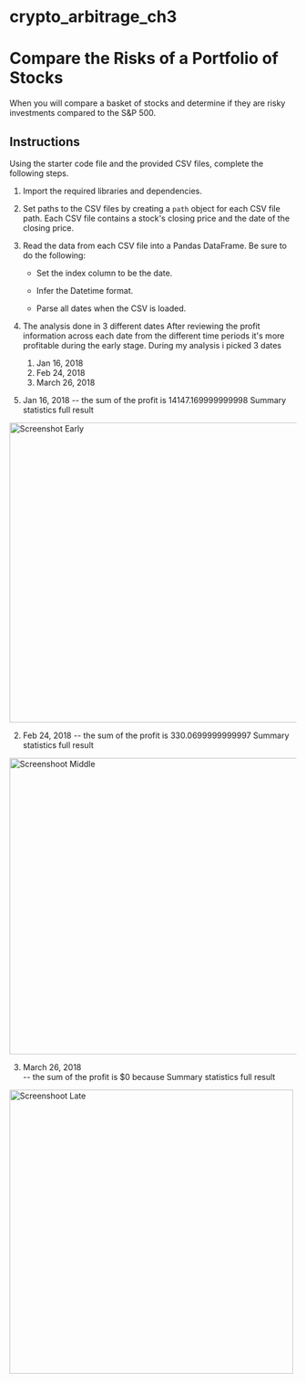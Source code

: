 # crypto_arbitrage_ch3

# Compare the Risks of a Portfolio of Stocks

When you will compare a basket of stocks and determine if they are risky investments compared to the S&P 500.

## Instructions

Using the starter code file and the provided CSV files, complete the following steps.

1. Import the required libraries and dependencies. 

2. Set paths to the CSV files by creating a `path` object for each CSV file path. Each CSV file contains a stock's closing price and the date of the closing price.
    
3. Read the data from each CSV file into a Pandas DataFrame. Be sure to do the following: 

    - Set the index column to be the date.

    - Infer the Datetime format.

    - Parse all dates when the CSV is loaded.
    
4. The analysis done in 3 different dates 
After reviewing the profit information across each date from the different time periods it's more 
profitable during the early stage. During my analysis i picked 3 dates 
    1. Jan 16, 2018
    2. Feb 24, 2018 
    3. March 26, 2018
1. Jan 16, 2018
   -- the sum of the profit is 14147.169999999998
Summary statistics full result 

<img width="526" alt="Screenshot Early" src="https://user-images.githubusercontent.com/44585226/230806237-ad38305f-efa2-46c2-9966-3bf3fabfed6a.png">

2. Feb 24, 2018 
   -- the sum of the profit is 330.0699999999997
Summary statistics full result 
<img width="520" alt="Screenshoot Middle" src="https://user-images.githubusercontent.com/44585226/230806210-29abcc03-3c52-4a44-a37f-0c490fcd5ae6.png">

3. March 26, 2018  
  -- the sum of the profit is $0 because 
Summary statistics full result 
 <img width="498" alt="Screenshoot Late" src="https://user-images.githubusercontent.com/44585226/230806199-2f11b6ed-2d8a-46cf-8455-c4ee5f9f2dbd.png">


